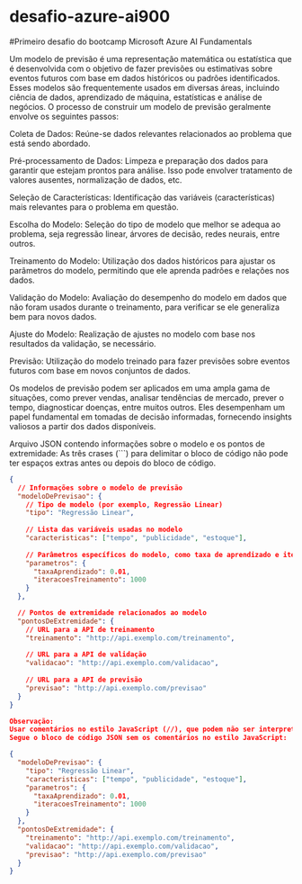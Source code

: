 # desafio-azure-ai900
#Primeiro desafio do bootcamp Microsoft Azure AI Fundamentals

Um modelo de previsão é uma representação matemática ou estatística que é desenvolvida com o objetivo de fazer previsões ou estimativas sobre eventos futuros com base em dados históricos ou padrões identificados. Esses modelos são frequentemente usados em diversas áreas, incluindo ciência de dados, aprendizado de máquina, estatísticas e análise de negócios.
O processo de construir um modelo de previsão geralmente envolve os seguintes passos:

Coleta de Dados: Reúne-se dados relevantes relacionados ao problema que está sendo abordado.

Pré-processamento de Dados: Limpeza e preparação dos dados para garantir que estejam prontos para análise. Isso pode envolver tratamento de valores ausentes, normalização de dados, etc.

Seleção de Características: Identificação das variáveis (características) mais relevantes para o problema em questão.

Escolha do Modelo: Seleção do tipo de modelo que melhor se adequa ao problema, seja regressão linear, árvores de decisão, redes neurais, entre outros.

Treinamento do Modelo: Utilização dos dados históricos para ajustar os parâmetros do modelo, permitindo que ele aprenda padrões e relações nos dados.

Validação do Modelo: Avaliação do desempenho do modelo em dados que não foram usados durante o treinamento, para verificar se ele generaliza bem para novos dados.

Ajuste do Modelo: Realização de ajustes no modelo com base nos resultados da validação, se necessário.

Previsão: Utilização do modelo treinado para fazer previsões sobre eventos futuros com base em novos conjuntos de dados.

Os modelos de previsão podem ser aplicados em uma ampla gama de situações, como prever vendas, analisar tendências de mercado, prever o tempo, diagnosticar doenças, entre muitos outros. Eles desempenham um papel fundamental em tomadas de decisão informadas, fornecendo insights valiosos a partir dos dados disponíveis.

 Arquivo JSON contendo informações sobre o modelo e os pontos de extremidade:
As três crases (```) para delimitar o bloco de código não pode ter espaços extras antes ou depois do bloco de código.

```json
{
  // Informações sobre o modelo de previsão
  "modeloDePrevisao": {
    // Tipo de modelo (por exemplo, Regressão Linear)
    "tipo": "Regressão Linear",
    
    // Lista das variáveis usadas no modelo
    "caracteristicas": ["tempo", "publicidade", "estoque"],
    
    // Parâmetros específicos do modelo, como taxa de aprendizado e iterações de treinamento
    "parametros": {
      "taxaAprendizado": 0.01,
      "iteracoesTreinamento": 1000
    }
  },

  // Pontos de extremidade relacionados ao modelo
  "pontosDeExtremidade": {
    // URL para a API de treinamento
    "treinamento": "http://api.exemplo.com/treinamento",
    
    // URL para a API de validação
    "validacao": "http://api.exemplo.com/validacao",
    
    // URL para a API de previsão
    "previsao": "http://api.exemplo.com/previsao"
  }
}

Observação:
Usar comentários no estilo JavaScript (//), que podem não ser interpretados corretamente em todos os ambientes.
Segue o bloco de código JSON sem os comentários no estilo JavaScript:

{
  "modeloDePrevisao": {
    "tipo": "Regressão Linear",
    "caracteristicas": ["tempo", "publicidade", "estoque"],
    "parametros": {
      "taxaAprendizado": 0.01,
      "iteracoesTreinamento": 1000
    }
  },
  "pontosDeExtremidade": {
    "treinamento": "http://api.exemplo.com/treinamento",
    "validacao": "http://api.exemplo.com/validacao",
    "previsao": "http://api.exemplo.com/previsao"
  }
}

